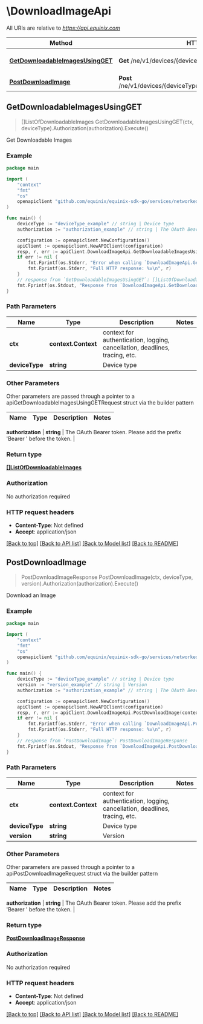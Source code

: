 # \DownloadImageApi

All URIs are relative to *https://api.equinix.com*

Method | HTTP request | Description
------------- | ------------- | -------------
[**GetDownloadableImagesUsingGET**](DownloadImageApi.md#GetDownloadableImagesUsingGET) | **Get** /ne/v1/devices/{deviceType}/repositories | Get Downloadable Images
[**PostDownloadImage**](DownloadImageApi.md#PostDownloadImage) | **Post** /ne/v1/devices/{deviceType}/repositories/{version}/download | Download an Image



## GetDownloadableImagesUsingGET

> []ListOfDownloadableImages GetDownloadableImagesUsingGET(ctx, deviceType).Authorization(authorization).Execute()

Get Downloadable Images



### Example

```go
package main

import (
	"context"
	"fmt"
	"os"
	openapiclient "github.com/equinix/equinix-sdk-go/services/networkedgev1"
)

func main() {
	deviceType := "deviceType_example" // string | Device type
	authorization := "authorization_example" // string | The OAuth Bearer token. Please add the prefix 'Bearer ' before the token.

	configuration := openapiclient.NewConfiguration()
	apiClient := openapiclient.NewAPIClient(configuration)
	resp, r, err := apiClient.DownloadImageApi.GetDownloadableImagesUsingGET(context.Background(), deviceType).Authorization(authorization).Execute()
	if err != nil {
		fmt.Fprintf(os.Stderr, "Error when calling `DownloadImageApi.GetDownloadableImagesUsingGET``: %v\n", err)
		fmt.Fprintf(os.Stderr, "Full HTTP response: %v\n", r)
	}
	// response from `GetDownloadableImagesUsingGET`: []ListOfDownloadableImages
	fmt.Fprintf(os.Stdout, "Response from `DownloadImageApi.GetDownloadableImagesUsingGET`: %v\n", resp)
}
```

### Path Parameters


Name | Type | Description  | Notes
------------- | ------------- | ------------- | -------------
**ctx** | **context.Context** | context for authentication, logging, cancellation, deadlines, tracing, etc.
**deviceType** | **string** | Device type | 

### Other Parameters

Other parameters are passed through a pointer to a apiGetDownloadableImagesUsingGETRequest struct via the builder pattern


Name | Type | Description  | Notes
------------- | ------------- | ------------- | -------------

 **authorization** | **string** | The OAuth Bearer token. Please add the prefix &#39;Bearer &#39; before the token. | 

### Return type

[**[]ListOfDownloadableImages**](ListOfDownloadableImages.md)

### Authorization

No authorization required

### HTTP request headers

- **Content-Type**: Not defined
- **Accept**: application/json

[[Back to top]](#) [[Back to API list]](../README.md#documentation-for-api-endpoints)
[[Back to Model list]](../README.md#documentation-for-models)
[[Back to README]](../README.md)


## PostDownloadImage

> PostDownloadImageResponse PostDownloadImage(ctx, deviceType, version).Authorization(authorization).Execute()

Download an Image



### Example

```go
package main

import (
	"context"
	"fmt"
	"os"
	openapiclient "github.com/equinix/equinix-sdk-go/services/networkedgev1"
)

func main() {
	deviceType := "deviceType_example" // string | Device type
	version := "version_example" // string | Version
	authorization := "authorization_example" // string | The OAuth Bearer token. Please add the prefix 'Bearer ' before the token.

	configuration := openapiclient.NewConfiguration()
	apiClient := openapiclient.NewAPIClient(configuration)
	resp, r, err := apiClient.DownloadImageApi.PostDownloadImage(context.Background(), deviceType, version).Authorization(authorization).Execute()
	if err != nil {
		fmt.Fprintf(os.Stderr, "Error when calling `DownloadImageApi.PostDownloadImage``: %v\n", err)
		fmt.Fprintf(os.Stderr, "Full HTTP response: %v\n", r)
	}
	// response from `PostDownloadImage`: PostDownloadImageResponse
	fmt.Fprintf(os.Stdout, "Response from `DownloadImageApi.PostDownloadImage`: %v\n", resp)
}
```

### Path Parameters


Name | Type | Description  | Notes
------------- | ------------- | ------------- | -------------
**ctx** | **context.Context** | context for authentication, logging, cancellation, deadlines, tracing, etc.
**deviceType** | **string** | Device type | 
**version** | **string** | Version | 

### Other Parameters

Other parameters are passed through a pointer to a apiPostDownloadImageRequest struct via the builder pattern


Name | Type | Description  | Notes
------------- | ------------- | ------------- | -------------


 **authorization** | **string** | The OAuth Bearer token. Please add the prefix &#39;Bearer &#39; before the token. | 

### Return type

[**PostDownloadImageResponse**](PostDownloadImageResponse.md)

### Authorization

No authorization required

### HTTP request headers

- **Content-Type**: Not defined
- **Accept**: application/json

[[Back to top]](#) [[Back to API list]](../README.md#documentation-for-api-endpoints)
[[Back to Model list]](../README.md#documentation-for-models)
[[Back to README]](../README.md)

